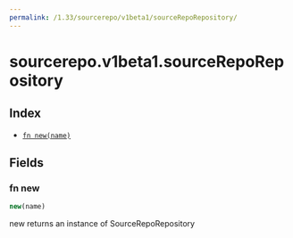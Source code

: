 ```yaml
---
permalink: /1.33/sourcerepo/v1beta1/sourceRepoRepository/
---
```


# sourcerepo.v1beta1.sourceRepoRepository



## Index

* [`fn new(name)`](#fn-new)

## Fields

### fn new

```ts
new(name)
```

new returns an instance of SourceRepoRepository